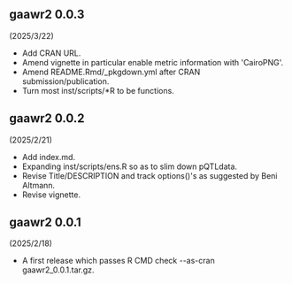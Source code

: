 ## gaawr2 0.0.3

(2025/3/22)

* Add CRAN URL.
* Amend vignette in particular enable metric information with 'CairoPNG'.
* Amend README.Rmd/_pkgdown.yml after CRAN submission/publication.
* Turn most inst/scripts/*R to be functions.

## gaawr2 0.0.2

(2025/2/21)

* Add index.md.
* Expanding inst/scripts/ens.R so as to slim down pQTLdata.
* Revise Title/DESCRIPTION and track options()'s as suggested by Beni Altmann.
* Revise vignette.

## gaawr2 0.0.1

(2025/2/18)

* A first release which passes R CMD check --as-cran gaawr2_0.0.1.tar.gz.
